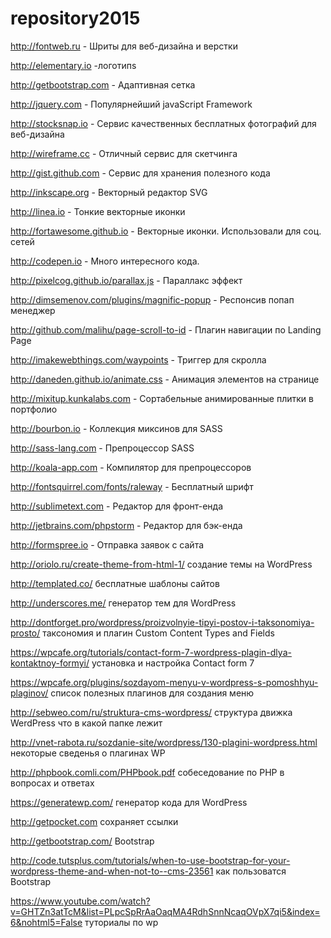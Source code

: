 # repository2015

http://fontweb.ru - Шриты для веб-дизайна и верстки

http://elementary.io -логотипs

http://getbootstrap.com - Адаптивная сетка

http://jquery.com - Популярнейший javaScript 
Framework

http://stocksnap.io - Сервис качественных бесплатных фотографий для веб-дизайна

http://wireframe.cc - Отличный сервис для скетчинга

http://gist.github.com - Сервис для хранения полезного кода

http://inkscape.org - Векторный редактор SVG

http://linea.io - Тонкие векторные иконки

http://fortawesome.github.io - Векторные иконки. Использовали для соц. сетей

http://codepen.io - Много интересного кода.

http://pixelcog.github.io/parallax.js - Параллакс эффект

http://dimsemenov.com/plugins/magnific-popup - Респонсив попап менеджер

http://github.com/malihu/page-scroll-to-id - Плагин навигации по Landing Page

http://imakewebthings.com/waypoints - Триггер для скролла

http://daneden.github.io/animate.css - Анимация элементов на странице

http://mixitup.kunkalabs.com - Сортабельные анимированные плитки в портфолио

http://bourbon.io - Коллекция миксинов для SASS

http://sass-lang.com - Препроцессор SASS

http://koala-app.com - Компилятор для препроцессоров

http://fontsquirrel.com/fonts/raleway - Бесплатный шрифт 

http://sublimetext.com - Редактор для фронт-енда

http://jetbrains.com/phpstorm - Редактор для бэк-енда

http://formspree.io - Отправка заявок с сайта

http://oriolo.ru/create-theme-from-html-1/ создание темы на WordPress

http://templated.co/ бесплатные шаблоны сайтов

http://underscores.me/ генератор тем для WordPress

http://dontforget.pro/wordpress/proizvolnyie-tipyi-postov-i-taksonomiya-prosto/ таксономия и плагин Custom Content Types and Fields

https://wpcafe.org/tutorials/contact-form-7-wordpress-plagin-dlya-kontaktnoy-formyi/ установка и настройка Contact form 7

https://wpcafe.org/plugins/sozdayom-menyu-v-wordpress-s-pomoshhyu-plaginov/ список полезных плагинов для создания меню

http://sebweo.com/ru/struktura-cms-wordpress/ структура движка WerdPress что в какой папке лежит

http://vnet-rabota.ru/sozdanie-site/wordpress/130-plagini-wordpress.html некоторые сведенья о плагинах WP

http://phpbook.comli.com/PHPbook.pdf собеседование по PHP в вопросах и ответах

https://generatewp.com/ генератор кода для WordPress

http://getpocket.com сохраняет ссылки

http://getbootstrap.com/ Bootstrap 

http://code.tutsplus.com/tutorials/when-to-use-bootstrap-for-your-wordpress-theme-and-when-not-to--cms-23561 как пользоватся Bootstrap

https://www.youtube.com/watch?v=GHTZn3atTcM&list=PLpcSpRrAaOaqMA4RdhSnnNcaqOVpX7qi5&index=6&nohtml5=False
туториалы по wp 

